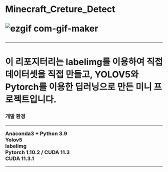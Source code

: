 <h1>Minecraft_Creture_Detect


![ezgif com-gif-maker](https://user-images.githubusercontent.com/80799025/152316639-2e6f3114-59f6-4052-9f2e-431293fcb22f.gif)

  <hr>
  
  <h1>이 리포지터리는 labelimg를 이용하여 직접 데이터셋을 직접 만들고,  YOLOV5와 Pytorch를 이용한 딥러닝으로 만든 미니 프로젝트입니다.
  
  
  <h3>개발 환경
   <hr>
    Anaconda3 + Python 3.9 </br>
  Yolov5</br>
  labelimg </br>
  Pytorch  1.10.2 / CUDA 11.3</br>
  CUDA 11.3.1</br>
    <hr>
